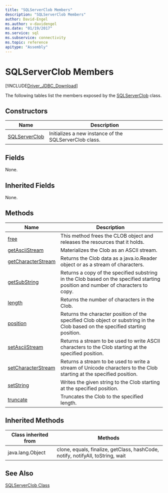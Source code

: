 ```yaml
---
title: "SQLServerClob Members"
description: "SQLServerClob Members"
author: David-Engel
ms.author: v-davidengel
ms.date: "01/19/2017"
ms.service: sql
ms.subservice: connectivity
ms.topic: reference
apitype: "Assembly"
---
```

# SQLServerClob Members
[!INCLUDE[Driver_JDBC_Download](../../../includes/driver_jdbc_download.md)]

  The following tables list the members exposed by the [SQLServerClob](../../../connect/jdbc/reference/sqlserverclob-class.md) class.  
  
## Constructors  
  
|Name|Description|  
|----------|-----------------|  
|[SQLServerClob](../../../connect/jdbc/reference/sqlserverclob-constructor-sqlserverconnection-java-lang-string.md)|Initializes a new instance of the SQLServerClob class.|  
  
## Fields  
 None.  
  
## Inherited Fields  
 None.  
  
## Methods  
  
|Name|Description|  
|----------|-----------------|  
|[free](../../../connect/jdbc/reference/free-method-sqlserverclob.md)|This method frees the CLOB object and releases the resources that it holds.|  
|[getAsciiStream](../../../connect/jdbc/reference/getasciistream-method-sqlserverclob.md)|Materializes the Clob as an ASCII stream.|  
|[getCharacterStream](../../../connect/jdbc/reference/getcharacterstream-method-sqlserverclob.md)|Returns the Clob data as a java.io.Reader object or as a stream of characters.|  
|[getSubString](../../../connect/jdbc/reference/getsubstring-method-sqlserverclob.md)|Returns a copy of the specified substring in the Clob based on the specified starting position and number of characters to copy.|  
|[length](../../../connect/jdbc/reference/length-method-sqlserverclob.md)|Returns the number of characters in the Clob.|  
|[position](../../../connect/jdbc/reference/position-method-sqlserverclob.md)|Returns the character position of the specified Clob object or substring in the Clob based on the specified starting position.|  
|[setAsciiStream](../../../connect/jdbc/reference/setasciistream-method-sqlserverclob.md)|Returns a stream to be used to write ASCII characters to the Clob starting at the specified position.|  
|[setCharacterStream](../../../connect/jdbc/reference/setcharacterstream-method-sqlserverclob.md)|Returns a stream to be used to write a stream of Unicode characters to the Clob starting at the specified position.|  
|[setString](../../../connect/jdbc/reference/setstring-method-sqlserverclob.md)|Writes the given string to the Clob starting at the specified position.|  
|[truncate](../../../connect/jdbc/reference/truncate-method-sqlserverclob.md)|Truncates the Clob to the specified length.|  
  
## Inherited Methods  
  
|Class inherited from|Methods|  
|--------------------------|-------------|  
|java.lang.Object|clone, equals, finalize, getClass, hashCode, notify, notifyAll, toString, wait|  
  
## See Also  
 [SQLServerClob Class](../../../connect/jdbc/reference/sqlserverclob-class.md)  
  
  
